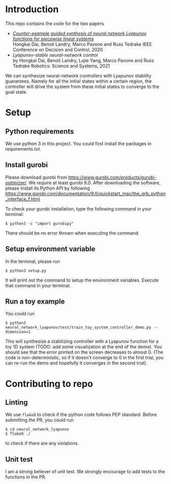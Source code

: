 # Introduction
This repo contains the code for the two papers
   - [*Counter-example guided synthesis of neural network Lyapunov functions for piecewise linear systems*](http://groups.csail.mit.edu/robotics-center/public_papers/Dai20.pdf) <br>
       Hongkai Dai, Benoit Landry, Marco Pavone and Russ Tedrake
       IEEE Conference on Decision and Control, 2020
   - *Lyapunov-stable neural-network control* <br>
       by Hongkai Dai, Benoit Landry, Lujie Yang, Marco Pavone and Russ Tedrake
       Robotics: Science and Systems, 2021

We can synthesize neural-network controllers with Lyapunov stability guarantees. Namely for all the initial states within a certain region, the controller will drive the system from these initial states to converge to the goal state.

# Setup

## Python requirements
We use python 3 in this project. You could first install the packages in requirements.txt.

## Install gurobi
Please download gurobi from https://www.gurobi.com/products/gurobi-optimizer/. We require at least gurobi 9.0. After downloading the software, please install its Python API by following https://www.gurobi.com/documentation/9.0/quickstart_mac/the_grb_python_interface_f.html

To check your gurobi installation, type the following command in your terminal:
```
$ python3 -c "import gurobipy"
```
There should be no error thrown when executing the command.

## Setup environment variable
In the terminal, please run
```
$ python3 setup.py
```
It will print out the command to setup the environment variables. Execute that command in your terminal.

## Run a toy example
You could run
```
$ python3 neural_network_lyapunov/test/train_toy_system_controller_demo.py --dimension=1
```
This will synthesize a stabilizing controller with a Lyapunov function for a toy 1D system (TODO: add some visualization at the end of the demo). You should see that the error printed on the screen decreases to almost 0. (The code is non-deterministic, so if it doesn't converge to 0 in the first trial, you can re-run the demo and hopefully it converges in the second trial).

# Contributing to repo
## Linting
We use `flake8` to check if the python code follows PEP standard. Before submitting the PR, you could run
```
$ cd neural_network_lyapunov
$ flake8 ./
```
to check if there are any violations.

## Unit test
I am a strong believer of unit test. We strongly encourage to add tests to the functions in the PR.

